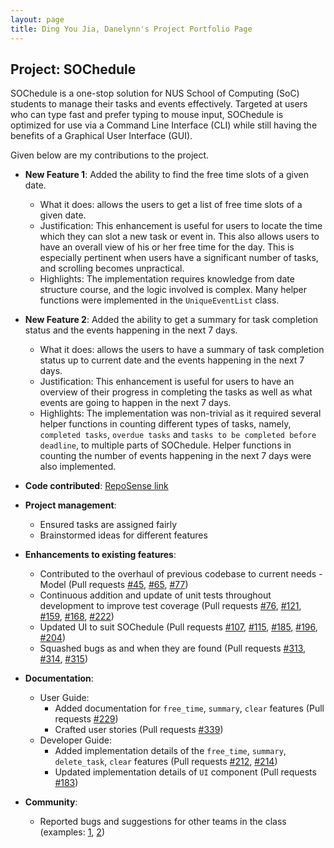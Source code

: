 ```yaml
---
layout: page
title: Ding You Jia, Danelynn's Project Portfolio Page
---
```


## Project: SOChedule

SOChedule is a one-stop solution for NUS School of Computing (SoC) students to manage their tasks and events effectively. Targeted at users who can type fast and prefer typing to mouse input, SOChedule is optimized for use via a Command Line Interface (CLI) while still having the benefits of a Graphical User Interface (GUI).

Given below are my contributions to the project.

* **New Feature 1**: Added the ability to find the free time slots of a given date.
  * What it does: allows the users to get a list of free time slots of a given date.
  * Justification: This enhancement is useful for users to locate the time which they can slot a new task or event in. This also allows users to have an overall view of his or her free time for the day.
    This is especially pertinent when users have a significant number of tasks, and scrolling becomes unpractical.
  * Highlights: The implementation requires knowledge from date structure course, and the logic involved is complex. Many helper functions were implemented in the `UniqueEventList` class.

* **New Feature 2**: Added the ability to get a summary for task completion status and the events happening in the next 7 days.
  * What it does: allows the users to have a summary of task completion status up to current date and the events happening in the next 7 days.
  * Justification: This enhancement is useful for users to have an overview of their progress in completing the tasks as well as what events are going to happen in the next 7 days.
  * Highlights: The implementation was non-trivial as it required several helper functions in counting different types of tasks, namely, `completed tasks`, `overdue tasks` and `tasks to be completed before deadline`,
    to multiple parts of SOChedule. Helper functions in counting the number of events happening in the next 7 days were also implemented.


* **Code contributed**: [RepoSense link](https://nus-cs2103-ay2021s2.github.io/tp-dashboard/?search=&sort=groupTitle&sortWithin=title&timeframe=commit&mergegroup=&groupSelect=groupByRepos&breakdown=true&checkedFileTypes=docs~functional-code~test-code~other&since=&tabOpen=true&tabType=authorship&zFR=false&tabAuthor=icelenaugust&tabRepo=AY2021S2-CS2103-W16-1%2Ftp%5Bmaster%5D&authorshipIsMergeGroup=false&authorshipFileTypes=docs~functional-code~test-code~other&authorshipIsBinaryFileTypeChecked=false)

* **Project management**:
  * Ensured tasks are assigned fairly
  * Brainstormed ideas for different features

* **Enhancements to existing features**:
  * Contributed to the overhaul of previous codebase to current needs - Model (Pull requests [\#45](https://github.com/AY2021S2-CS2103-W16-1/tp/pull/45), [\#65](https://github.com/AY2021S2-CS2103-W16-1/tp/pull/65), [\#77](https://github.com/AY2021S2-CS2103-W16-1/tp/pull/77))
  * Continuous addition and update of unit tests throughout development to improve test coverage (Pull requests [\#76](https://github.com/AY2021S2-CS2103-W16-1/tp/pull/76), [\#121](https://github.com/AY2021S2-CS2103-W16-1/tp/pull/121), [\#159](https://github.com/AY2021S2-CS2103-W16-1/tp/pull/159), [\#168](https://github.com/AY2021S2-CS2103-W16-1/tp/pull/168), [\#222](https://github.com/AY2021S2-CS2103-W16-1/tp/pull/222))
  * Updated UI to suit SOChedule (Pull requests [\#107](https://github.com/AY2021S2-CS2103-W16-1/tp/pull/107), [\#115](https://github.com/AY2021S2-CS2103-W16-1/tp/pull/115), [\#185](https://github.com/AY2021S2-CS2103-W16-1/tp/pull/185), [\#196](https://github.com/AY2021S2-CS2103-W16-1/tp/pull/196), [\#204](https://github.com/AY2021S2-CS2103-W16-1/tp/pull/204))
  * Squashed bugs as and when they are found (Pull requests [\#313](https://github.com/AY2021S2-CS2103-W16-1/tp/pull/313), [\#314](https://github.com/AY2021S2-CS2103-W16-1/tp/pull/314), [\#315](https://github.com/AY2021S2-CS2103-W16-1/tp/pull/315))

* **Documentation**:
  * User Guide:
    * Added documentation for `free_time`, `summary`, `clear` features (Pull requests [\#229](https://github.com/AY2021S2-CS2103-W16-1/tp/pull/229))
    * Crafted user stories (Pull requests [\#339](https://github.com/AY2021S2-CS2103-W16-1/tp/pull/339))
  * Developer Guide:
    * Added implementation details of the `free_time`, `summary`, `delete_task`, `clear` features (Pull requests [\#212](https://github.com/AY2021S2-CS2103-W16-1/tp/pull/212), [\#214](https://github.com/AY2021S2-CS2103-W16-1/tp/pull/214))
    * Updated implementation details of `UI` component (Pull requests [\#183](https://github.com/AY2021S2-CS2103-W16-1/tp/pull/183))

* **Community**:
  * Reported bugs and suggestions for other teams in the class (examples: [1](https://github.com/AY2021S2-CS2103T-T11-2/tp/issues/313), [2](https://github.com/AY2021S2-CS2103T-T11-2/tp/issues/315))
  
